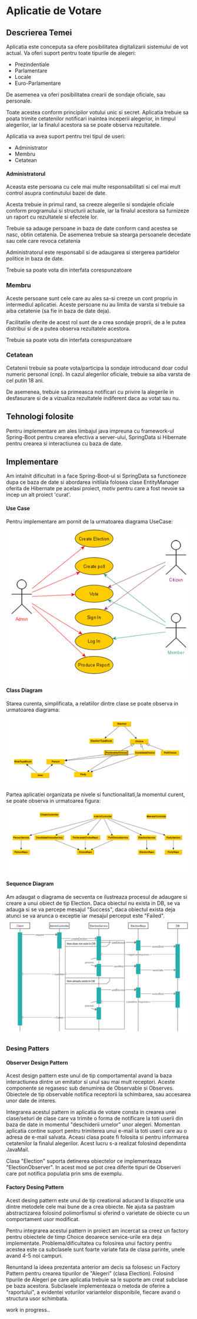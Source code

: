 # Aplicatie de Votare

## Descrierea Temei

Aplicatia este conceputa sa ofere posibilitatea digitalizarii sistemului de vot actual. Va oferi suport pentru toate tipurile de alegeri:

 - Prezindentiale
 - Parlamentare
 - Locale
 - Euro-Parlamentare
 
De asemenea va oferi posibilitatea crearii de sondaje oficiale, sau personale.

Toate acestea conform principilor votului unic si secret.
Aplicatia trebuie sa poata trimite cetatenilor notificari inaintea inceperii alegerior, in timpul alegerilor, iar la finalul acestora sa se poate observa rezultatele.

Aplicatia va avea suport pentru trei tipul de useri:

- Administrator
- Membru
- Cetatean

#### Administratorul
Aceasta este persoana cu cele mai multe responsabilitati si cel mai mult control asupra continutului bazei de date. 

Acesta trebuie in primul rand, sa creeze alegerile si sondajele oficiale conform programului si structurii actuale, iar la finalul acestora sa furnizeze un raport cu rezultatele si efectele lor.

Trebuie sa adauge persoane in baza de date conform cand acestea se nasc, obtin cetatenia. De asemenea trebuie sa stearga persoanele decedate sau cele care revoca cetatenia

Administratorul este responsabil si de adaugarea si stergerea partidelor politice in baza de date.

Trebuie sa poate vota din interfata corespunzatoare

### Membru

Aceste persoane sunt cele care au ales sa-si creeze un cont propriu in intermediul aplicatiei. Aceste persoane nu au limita de varsta si trebuie sa aiba cetatenie (sa fie in baza de date deja).

Facilitatile oferite de acest rol sunt de a crea sondaje proprii, de a le putea distribui si de a putea observa rezultatele acestora.

Trebuie sa poate vota din interfata corespunzatoare

### Cetatean

Cetatenii trebuie sa poate vota/participa la sondaje introducand doar codul numeric personal (cnp). In cazul alegerilor oficiale, trebuie sa aiba varsta de cel putin 18 ani.

De asemenea, trebuie sa primeasca notificari cu privire la alegerile in desfasurare si de a vizualiza rezultatele indiferent daca au votat sau nu.

## Tehnologi folosite

Pentru implementare am ales limbajul java impreuna cu framework-ul Spring-Boot pentru crearea efectiva a server-ului, SpringData si Hibernate pentru crearea si interactiunea cu baza de date.

## Implementare
Am intalnit dificultati in a face Spring-Boot-ul si SpringData sa functioneze dupa ce baza de date si abordarea initilala folosea clase EntityManager oferita de Hibernate pe acelasi proiect, motiv pentru care a fost nevoie sa incep un alt proiect 'curat'.

#### Use Case
Pentru implementare am pornit de la urmatoarea diagrama UseCase:
![UseCase](https://raw.githubusercontent.com/tudorpop9/proiectPs/master/UseCase.png)

#### Class Diagram
Starea curenta, simplificata, a relatiilor dintre clase se poate observa in urmatoarea diagrama:
![ClassDiagram](https://raw.githubusercontent.com/tudorpop9/proiectPs/master/ClassDiagram.png)

Partea aplicatiei organizata pe nivele si functionalitati,la momentul curent, se poate observa in urmatoarea figura:
![ClassDiagram2](https://raw.githubusercontent.com/tudorpop9/proiectPs/master/ClassControlletDiagram.png)

#### Sequence Diagram
Am adaugat o diagrama de secventa ce ilustreaza procesul de adaugare si creare a unui obiect de tip Election. Daca obiectul nu exista in DB, se va adauga si se va percepe mesajul "Success", daca obiectul exista deja atunci se va arunca o exceptie iar mesajul perceput este "Failed".
![Sequence Diagram](https://raw.githubusercontent.com/tudorpop9/proiectPs/master/AddElectionSeqDiag.jpg)

### Desing Patters

#### Observer Design Pattern
Acest design pattern este unul de tip comportamental avand la baza interactiunea dintre un emitator si unul sau mai mult receptori. Aceste componente se regasesc sub denumirea de Observable si Observes. Obiectele de tip observable notifica receptorii la schimbarea, sau accesarea unor date de interes.

Integrarea acestul pattern in aplicatia de votare consta in crearea unei clase/seturi de clase care va trimite o forma de notificare la toti userii din baza de date in momentul "deschiderii urnelor" unor alegeri. 
Momentan aplicatia contine suport pentru trimiterea unui e-mail la toti userii care au o adresa de e-mail salvata. Aceasi clasa poate fi folosita si pentru informarea cetatenilor la finalul alegerilor. Acest lucru s-a realizat folosind dependinta JavaMail.

Clasa "Election" suporta detinerea obiectelor ce implementeaza "ElectionObserver". In acest mod se pot crea diferite tipuri de Observeri care pot notifica populatia prin sms de exemplu. 

#### Factory Desing Pattern
Acest desing pattern este unul de tip creational aducand la dispozitie una dintre metodele cele mai bune de a crea obiecte. Ne ajuta sa pastram abstractizarea folosind polimorfismul si oferind o varietate de obiecte cu un comportament usor modificat.

Pentru integrarea acestui pattern in proiect am incercat sa creez un factory pentru obiectele de timp Choice deoarece service-urile era deja implementate. Problema/dificultatea cu folosirea unui factory pentru acestea este ca subclasele sunt foarte variate fata de clasa parinte, unele avand 4-5 noi campuri.

Renuntand la ideea prezentata anterior am decis sa folosesc un Factory Pattern pentru crearea tipurilor de "Alegeri" (clasa Election). Folosind tipurile de Alegeri pe care aplicatia trebuie sa le suporte am creat subclase pe baza acestora. Subclasele implementeaza o metoda de oferire a "raportului", a evidentei voturilor variantelor disponibile, fiecare avand o structura usor schimbata. 

 work in progress..